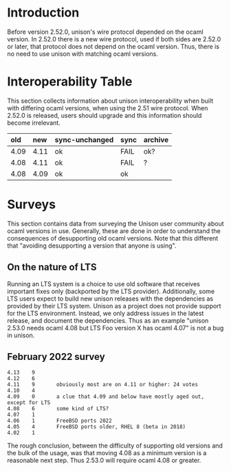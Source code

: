 # Introduction

Before version 2.52.0, unison's wire protocol depended on the ocaml version.   In 2.52.0 there is a new wire protocol, used if both sides are 2.52.0 or later, that protocol does not depend on the ocaml version.  Thus, there is no need to use unison with matching ocaml versions.

# Interoperability Table

This section collects information about unison interoperability when built with differing ocaml versions, when using the 2.51 wire protocol.   When 2.52.0 is released, users should upgrade and this information should become irrelevant.

|old|new|sync-unchanged|sync|archive
| :- | :- | :- | :- | :- |
|4.09|4.11|ok|FAIL| ok? |
|4.08|4.11|ok|FAIL| ? |
|4.08|4.09|ok|ok| | ? |

# Surveys

This section contains data from surveying the Unison user community about ocaml versions in use.  Generally, these are done in order to understand the consequences of desupporting old ocaml versions.  Note that this different that "avoiding desupporting a version that anyone is using".

## On the nature of LTS

Running an LTS system is a choice to use old software that receives important fixes only (backported by the LTS provider).  Additionally, some LTS users expect to build new unison releases with the dependencies as provided by their LTS system.  Unison as a project does not provide support for the LTS environment.  Instead, we only address issues in the latest release, and document the dependencies.   Thus as an example "unison 2.53.0 needs ocaml 4.08 but LTS Foo version X has ocaml 4.07" is not a bug in unison.

## February 2022 survey
```
4.13    9
4.12    6
4.11    9       obviously most are on 4.11 or higher: 24 votes
4.10    4
4.09    0       a clue that 4.09 and below have mostly aged out, except for LTS
4.08    6       some kind of LTS?
4.07    1
4.06    1       FreeBSD ports 2022
4.05    4       FreeBSD ports older, RHEL 8 (beta in 2018)
4.02    1
```

The rough conclusion, between the difficulty of supporting old versions and the bulk of the usage, was that moving 4.08 as a minimum version is a reasonable next step.  Thus 2.53.0 will require ocaml 4.08 or greater.

